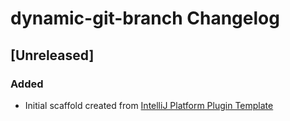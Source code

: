 <!-- Keep a Changelog guide -> https://keepachangelog.com -->

# dynamic-git-branch Changelog

## [Unreleased]
### Added
- Initial scaffold created from [IntelliJ Platform Plugin Template](https://github.com/JetBrains/intellij-platform-plugin-template)
